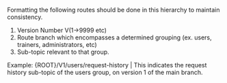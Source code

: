 Formatting the following routes should be done in this hierarchy to maintain consistency.


1. Version Number V(1->9999 etc)
2. Route branch which encompasses a determined grouping (ex. users, trainers, administrators, etc)
3. Sub-topic relevant to that group.

Example: {ROOT}/V1/users/request-history | This indicates the request history sub-topic of the users group, on version 1 of the main branch.